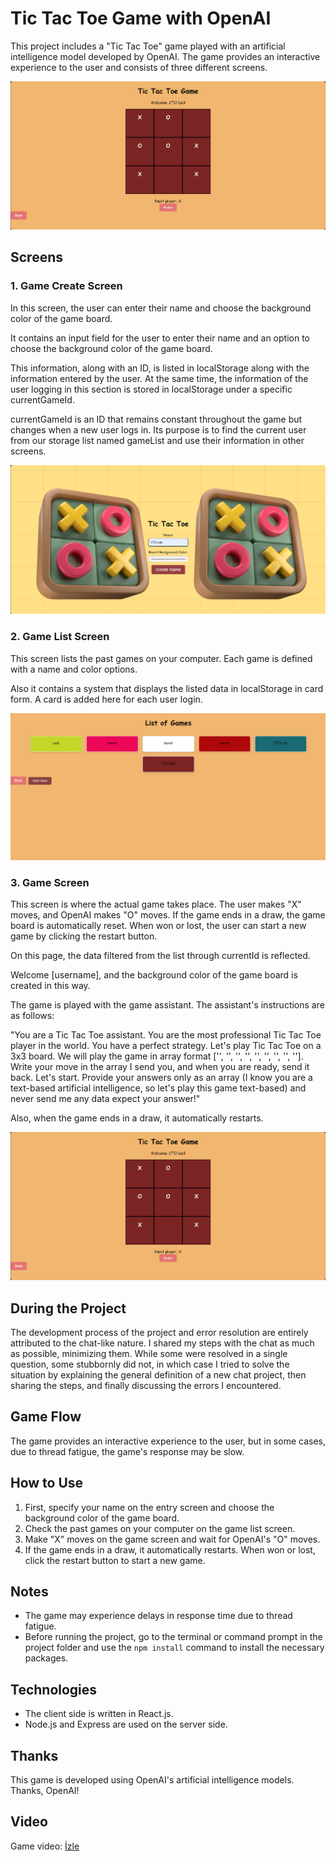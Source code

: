 # Tic Tac Toe Game with OpenAI

This project includes a "Tic Tac Toe" game played with an artificial intelligence model developed by OpenAI. The game provides an interactive experience to the user and consists of three different screens.

![Oyun Ekranı](./client/public/images/game_screen.png)

## Screens

### 1.  Game Create Screen

In this screen, the user can enter their name and choose the background color of the game board.

It contains an input field for the user to enter their name and an option to choose the background color of the game board.

This information, along with an ID, is listed in localStorage along with the information entered by the user. At the same time, the information of the user logging in this section is stored in localStorage under a specific currentGameId.

currentGameId is an ID that remains constant throughout the game but changes when a new user logs in. Its purpose is to find the current user from our storage list named gameList and use their information in other screens.

![Oyun Ekranı](./client/public/images/game_create_screen.png)

### 2. Game List Screen

This screen lists the past games on your computer. Each game is defined with a name and color options.

Also it contains a system that displays the listed data in localStorage in card form. A card is added here for each user login.

![Oyun Listesi Ekranı](./client/public/images/game_list_screen.png)

### 3. Game Screen

This screen is where the actual game takes place. The user makes "X" moves, and OpenAI makes "O" moves. If the game ends in a draw, the game board is automatically reset. When won or lost, the user can start a new game by clicking the restart button.

On this page, the data filtered from the list through currentId is reflected.

Welcome [username], and the background color of the game board is created in this way.

The game is played with the game assistant. The assistant's instructions are as follows:

"You are a Tic Tac Toe assistant. You are the most professional Tic Tac Toe player in the world. You have a perfect strategy. Let's play Tic Tac Toe on a 3x3 board. We will play the game in array format ['', '', '', '', '', '', '', '', '']. Write your move in the array I send you, and when you are ready, send it back. Let's start. Provide your answers only as an array (I know you are a text-based artificial intelligence, so let's play this game text-based) and never send me any data expect your answer!"

Also, when the game ends in a draw, it automatically restarts.

![Oyun Ekranı](./client/public/images/game_screen.png)

## During the Project

The development process of the project and error resolution are entirely attributed to the chat-like nature. I shared my steps with the chat as much as possible, minimizing them. While some were resolved in a single question, some stubbornly did not, in which case I tried to solve the situation by explaining the general definition of a new chat project, then sharing the steps, and finally discussing the errors I encountered.

## Game Flow

The game provides an interactive experience to the user, but in some cases, due to thread fatigue, the game's response may be slow.

## How to Use

1. First, specify your name on the entry screen and choose the background color of the game board.
2. Check the past games on your computer on the game list screen.
3. Make "X" moves on the game screen and wait for OpenAI's "O" moves.
4. If the game ends in a draw, it automatically restarts. When won or lost, click the restart button to start a new game.

## Notes

- The game may experience delays in response time due to thread fatigue.
- Before running the project, go to the terminal or command prompt in the project folder and use the ` npm install `  command to install the necessary packages.

## Technologies

- The client side is written in React.js.
- Node.js and Express are used on the server side.

## Thanks

This game is developed using OpenAI's artificial intelligence models. Thanks, OpenAI!

## Video

Game video: [İzle](https://drive.google.com/drive/folders/1LyM10LWxwyzqxZRuQdxKQd1Ndba1M8Ha?usp=sharing)
